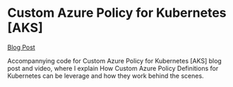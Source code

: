 # Custom Azure Policy for Kubernetes [AKS]


[Blog Post](https://atouati.com/posts/2022/11/custom-azure-policy-for-kubernetes-aks/)

Accompannying code for Custom Azure Policy for Kubernetes [AKS] blog post and video, where I explain How Custom Azure Policy Definitions for Kubernetes can be leverage and how they work behind the scenes.
